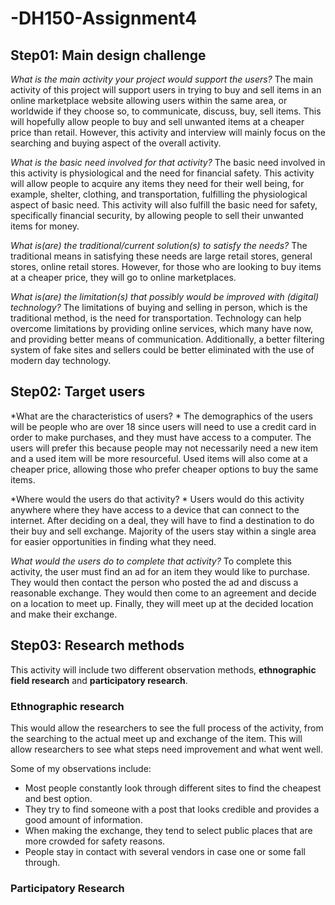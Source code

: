 # -DH150-Assignment4



## Step01: Main design challenge 

*What is the main activity your project would support the users?*
The main activity of this project will support users in trying to buy and sell items in an online marketplace website allowing users within the same area, or worldwide if they choose so, to communicate, discuss, buy, sell items. This will hopefully allow people to buy and sell unwanted items at a cheaper price than retail. However, this activity and interview will mainly focus on the searching and buying aspect of the overall activity. 

*What is the basic need involved for that activity?*
The basic need involved in this activity is physiological and the need for financial safety. This activity will allow people to acquire any items they need for their well being, for example, shelter, clothing, and transportation, fulfilling the physiological aspect of basic need. This activity will also fulfill the basic need for safety, specifically financial security, by allowing people to sell their unwanted items for money. 

*What is(are) the traditional/current solution(s) to satisfy the needs?*
The traditional means in satisfying these needs are large retail stores, general stores, online retail stores. However, for those who are looking to buy items at a cheaper price, they will go to online marketplaces. 

*What is(are) the limitation(s) that possibly would be improved with (digital) technology?*
The limitations of buying and selling in person, which is the traditional method, is the need for transportation. Technology can help overcome limitations by providing online services, which many have now, and providing better means of communication. Additionally, a better filtering system of fake sites and sellers could be better eliminated with the use of modern day technology.



## Step02: Target users 

*What are the characteristics of users? *
The demographics of the users will be people who are over 18 since users will need to use a credit card in order to make purchases, and they must have access to a computer. The users will prefer this because people may not necessarily need a new item and a used item will be more resourceful. Used items will also come at a cheaper price, allowing those who prefer cheaper options to buy the same items.

*Where would the users do that activity? *
Users would do this activity anywhere where they have access to a device that can connect to the internet. After deciding on a deal, they will have to find a destination to do their buy and sell exchange. Majority of the users stay within a single area for easier opportunities in finding what they need.

*What would the users do to complete that activity?*
To complete this activity, the user must find an ad for an item they would like to purchase. They would then contact the person who posted the ad and discuss a reasonable exchange. They would then come to an agreement and decide on a location to meet up. Finally, they will meet up at the decided location and make their exchange. 



## Step03: Research methods

This activity will include two different observation methods, **ethnographic field research** and **participatory research**. 

### **Ethnographic research** 
This would allow the researchers to see the full process of the activity, from the searching to the actual meet up and exchange of the item. This will allow researchers to see what steps need improvement and what went well. 

Some of my observations include:
- Most people constantly look through different sites to find the cheapest and best option. 
- They try to find someone with a post that looks credible and provides a good amount of information.
- When making the exchange, they tend to select public places that are more crowded for safety reasons. 
- People stay in contact with several vendors in case one or some fall through. 

### **Participatory Research**

